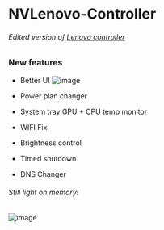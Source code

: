 # NVLenovo-Controller
###### Edited version of [Lenovo controller](https://github.com/ViRb3/LenovoController)

### New features 
- Better UI ![image](https://user-images.githubusercontent.com/22070926/135708521-230cf72c-77e3-4294-b217-d7264d3db578.png)

- Power plan changer
- System tray GPU + CPU temp monitor
- WIFI Fix
- Brightness control
- Timed shutdown
- DNS Changer

###### Still light on memory!
![image](https://user-images.githubusercontent.com/22070926/135708481-1b3472fc-2c2e-4ea3-927c-b5eedbdb3ffe.png)

